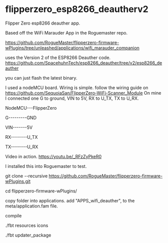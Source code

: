 # flipperzero_esp8266_deautherv2
Flipper Zero esp8266 deauther app.


Based off the WiFi Marauder App in the Roguemaster repo.

https://github.com/RogueMaster/flipperzero-firmware-wPlugins/tree/unleashed/applications/wifi_marauder_companion

uses the Version 2 of the ESP8266 Deauther code.
https://github.com/SpacehuhnTech/esp8266_deauther/tree/v2/esp8266_deauther

you can just flash the latest binary.

I used a nodeMCU board. Wiring is simple. follow the wiring guide on https://github.com/SequoiaSan/FlipperZero-WiFi-Scanner_Module
On mine I connected one G to ground, VIN to 5V, RX to U_TX, TX to U_RX.

NodeMCU---FlipperZero

G---------GND

VIN-------5V

RX--------U_TX

TX--------U_RX



Video in action.
https://youtu.be/_RFzZyPkeR0

I installed this into Roguemaster to test.

git clone --recursive https://github.com/RogueMaster/flipperzero-firmware-wPlugins.git

cd flipperzero-firmware-wPlugins/

copy folder into applications.
add "APPS_wifi_deauther", to the meta/application.fam file.

compile

./fbt resources icons

./fbt updater_package
